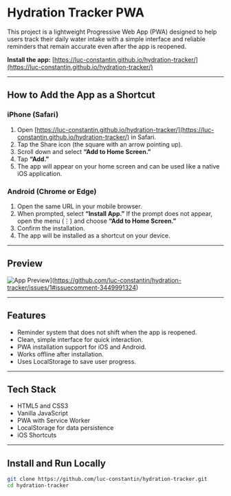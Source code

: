 # Hydration Tracker PWA

This project is a lightweight Progressive Web App (PWA) designed to help users track their daily water intake with a simple interface and reliable reminders that remain accurate even after the app is reopened.

**Install the app:** [https://luc-constantin.github.io/hydration-tracker/](https://luc-constantin.github.io/hydration-tracker/)

---

## How to Add the App as a Shortcut

### iPhone (Safari)
1. Open [https://luc-constantin.github.io/hydration-tracker/](https://luc-constantin.github.io/hydration-tracker/) in Safari.  
2. Tap the Share icon (the square with an arrow pointing up).  
3. Scroll down and select **“Add to Home Screen.”**  
4. Tap **“Add.”**  
5. The app will appear on your home screen and can be used like a native iOS application.

### Android (Chrome or Edge)
1. Open the same URL in your mobile browser.  
2. When prompted, select **“Install App.”** If the prompt does not appear, open the menu (⋮) and choose **“Add to Home Screen.”**  
3. Confirm the installation.  
4. The app will be installed as a shortcut on your device.

---

## Preview

![App Preview](https://github.com/luc-constantin/hydration-tracker/issues/1)](https://github.com/luc-constantin/hydration-tracker/issues/1#issuecomment-3449991324)

---

## Features
- Reminder system that does not shift when the app is reopened.  
- Clean, simple interface for quick interaction.  
- PWA installation support for iOS and Android.  
- Works offline after installation.  
- Uses LocalStorage to save user progress.

---

## Tech Stack
- HTML5 and CSS3  
- Vanilla JavaScript  
- PWA with Service Worker  
- LocalStorage for data persistence
- iOS Shortcuts

---

## Install and Run Locally

```bash
git clone https://github.com/luc-constantin/hydration-tracker.git
cd hydration-tracker
